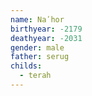 ```yaml
---
name: Naʹhor
birthyear: -2179
deathyear: -2031
gender: male
father: serug
childs:
  - terah
---
```

